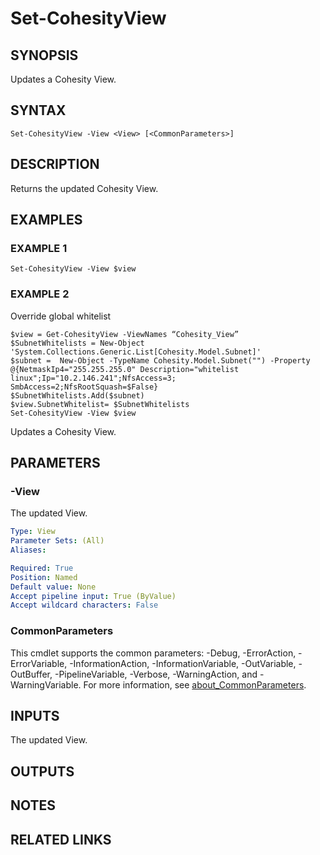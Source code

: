 
# Set-CohesityView

## SYNOPSIS
Updates a Cohesity View.

## SYNTAX

```
Set-CohesityView -View <View> [<CommonParameters>]
```

## DESCRIPTION
Returns the updated Cohesity View.

## EXAMPLES

### EXAMPLE 1
```
Set-CohesityView -View $view
```

### EXAMPLE 2
Override global whitelist
```
$view = Get-CohesityView -ViewNames “Cohesity_View”
$SubnetWhitelists = New-Object 'System.Collections.Generic.List[Cohesity.Model.Subnet]'
$subnet =  New-Object -TypeName Cohesity.Model.Subnet("") -Property @{NetmaskIp4="255.255.255.0" Description="whitelist linux";Ip="10.2.146.241";NfsAccess=3; SmbAccess=2;NfsRootSquash=$False}
$SubnetWhitelists.Add($subnet)
$view.SubnetWhitelist= $SubnetWhitelists
Set-CohesityView -View $view
```

Updates a Cohesity View.

## PARAMETERS

### -View
The updated View.

```yaml
Type: View
Parameter Sets: (All)
Aliases:

Required: True
Position: Named
Default value: None
Accept pipeline input: True (ByValue)
Accept wildcard characters: False
```

### CommonParameters
This cmdlet supports the common parameters: -Debug, -ErrorAction, -ErrorVariable, -InformationAction, -InformationVariable, -OutVariable, -OutBuffer, -PipelineVariable, -Verbose, -WarningAction, and -WarningVariable. For more information, see [about_CommonParameters](http://go.microsoft.com/fwlink/?LinkID=113216).

## INPUTS

The updated View.

## OUTPUTS

## NOTES

## RELATED LINKS

